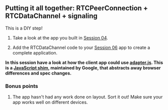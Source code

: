 ## Putting it all together: RTCPeerConnection + RTCDataChannel + signaling

This is a DIY step!

1. Take a look at the app you built in [Session 04](./../../../session04/lab/html/objectives.html).

2. Add the RTCDataChannel code to your [Session 06](./../../../session06/lab/html/objectives.html) app to create a complete application.

**In this session have a look at how the client app could use [adapter.js](https://code.google.com/p/webrtc/source/browse/stable/samples/js/base/adapter.js). This is a [JavaScript shim](http://stackoverflow.com/questions/6599815/what-is-the-difference-between-a-shim-and-a-polyfill), maintained by Google, that abstracts away browser differences and spec changes.**


### Bonus points

1. The app hasn't had any work done on layout. Sort it out! Make sure your app works well on different devices.
